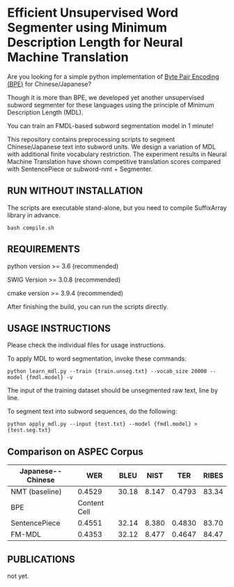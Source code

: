 Efficient Unsupervised Word Segmenter using Minimum Description Length for Neural Machine Translation
=======
Are you looking for a simple python implementation of [Byte Pair Encoding (BPE)](https://github.com/rsennrich/subword-nmt.git) for Chinese/Japanese? 

Though it is more than BPE, we developed yet another unsupervised subword segmenter for these languages using the principle of Minimum Description Length (MDL).

You can train an FMDL-based subword segmentation model in 1 minute!

This repository contains preprocessing scripts to segment Chinese/Japanese text into subword
units. We design a variation of MDL with additional finite vocabulary restriction. The experiment results in Neural Machine Translation have shown competitive translation scores compared with SentencePiece or subword-nmt + Segmenter.

RUN WITHOUT INSTALLATION
------------
The scripts are executable stand-alone, but you need to compile SuffixArray library in advance.
    
    bash compile.sh

REQUIREMENTS
------------

python version >= 3.6 (recommended)

SWIG Version >= 3.0.8 (recommended)

cmake version >= 3.9.4 (recommended)



After finishing the build, you can run the scripts directly.

USAGE INSTRUCTIONS
------------------
Please check the individual files for usage instructions.

To apply MDL to word segmentation, invoke these commands:

    python learn_mdl.py --train {train.unseg.txt} --vocab_size 20000 --model {fmdl.model} -v

The input of the training dataset should be unsegmented raw text, line by line.

To segment text into subword sequences, do the following:

    python apply_mdl.py --input {test.txt} --model {fmdl.model} > {test.seg.txt}


Comparison on ASPEC Corpus 
------------

| Japanese--Chinese| WER   | BLEU  | NIST  | TER   | RIBES |
| -----------------| ------| ------| ------| ------| ------|
| NMT (baseline)   | 0.4529| 30.18 | 8.147 | 0.4793| 83.34 |
| BPE              | Content Cell  |
| SentencePiece    | 0.4551| 32.14 | 8.380 | 0.4830| 83.70 |
| FM-MDL           | 0.4353| 32.12 | 8.477 | 0.4647| 84.47 |

PUBLICATIONS
------------

not yet.


